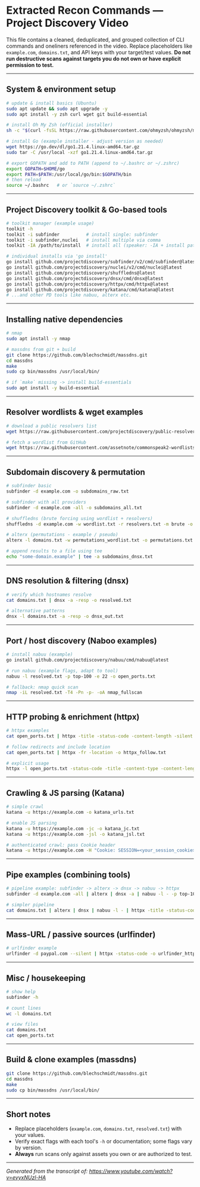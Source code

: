 # Extracted Recon Commands — Project Discovery Video

This file contains a cleaned, deduplicated, and grouped collection of CLI commands and oneliners referenced in the video. Replace placeholders like `example.com`, `domains.txt`, and API keys with your target/test values. **Do not run destructive scans against targets you do not own or have explicit permission to test.**

---

## System & environment setup

```bash
# update & install basics (Ubuntu)
sudo apt update && sudo apt upgrade -y
sudo apt install -y zsh curl wget git build-essential

# install Oh My Zsh (official installer)
sh -c "$(curl -fsSL https://raw.githubusercontent.com/ohmyzsh/ohmyzsh/master/tools/install.sh)"

# install Go (example installer - adjust version as needed)
wget https://go.dev/dl/go1.21.4.linux-amd64.tar.gz
sudo tar -C /usr/local -xzf go1.21.4.linux-amd64.tar.gz

# export GOPATH and add to PATH (append to ~/.bashrc or ~/.zshrc)
export GOPATH=$HOME/go
export PATH=$PATH:/usr/local/go/bin:$GOPATH/bin
# then reload
source ~/.bashrc   # or `source ~/.zshrc`
```

---

## Project Discovery toolkit & Go-based tools

```bash
# toolkit manager (example usage)
toolkit -h
toolkit -i subfinder          # install single: subfinder
toolkit -i subfinder,nuclei   # install multiple via comma
toolkit -IA /path/to/install  # install all (speaker: -IA + install path)

# individual installs via 'go install'
go install github.com/projectdiscovery/subfinder/v2/cmd/subfinder@latest
go install github.com/projectdiscovery/nuclei/v2/cmd/nuclei@latest
go install github.com/projectdiscovery/shuffledns@latest
go install github.com/projectdiscovery/dnsx/cmd/dnsx@latest
go install github.com/projectdiscovery/httpx/cmd/httpx@latest
go install github.com/projectdiscovery/katana/cmd/katana@latest
# ...and other PD tools like nabuu, alterx etc.
```

---

## Installing native dependencies

```bash
# nmap
sudo apt install -y nmap

# massdns from git + build
git clone https://github.com/blechschmidt/massdns.git
cd massdns
make
sudo cp bin/massdns /usr/local/bin/

# if `make` missing -> install build-essentials
sudo apt install -y build-essential
```

---

## Resolver wordlists & wget examples

```bash
# download a public resolvers list
wget https://raw.githubusercontent.com/projectdiscovery/public-resolvers/master/resolvers.txt -O resolvers.txt

# fetch a wordlist from GitHub
wget https://raw.githubusercontent.com/assetnote/commonspeak2-wordlists/master/subdomains-top1million-5000.txt -O wordlist.txt
```

---

## Subdomain discovery & permutation

```bash
# subfinder basic
subfinder -d example.com -o subdomains_raw.txt

# subfinder with all providers
subfinder -d example.com -all -o subdomains_all.txt

# shuffledns (brute forcing using wordlist + resolvers)
shuffledns -d example.com -w wordlist.txt -r resolvers.txt -m brute -o domains.txt

# alterx (permutations - example / pseudo)
alterx -l domains.txt -w permutations_wordlist.txt -o permutations.txt

# append results to a file using tee
echo "some-domain.example" | tee -a subdomains_dnsx.txt
```

---

## DNS resolution & filtering (dnsx)

```bash
# verify which hostnames resolve
cat domains.txt | dnsx -a -resp -o resolved.txt

# alternative patterns
dnsx -l domains.txt -a -resp -o dnsx_out.txt
```

---

## Port / host discovery (Naboo examples)

```bash
# install nabuu (example)
go install github.com/projectdiscovery/nabuu/cmd/nabuu@latest

# run nabuu (example flags, adapt to tool)
nabuu -l resolved.txt -p top-100 -e 22 -o open_ports.txt

# fallback: nmap quick scan
nmap -iL resolved.txt -T4 -Pn -p- -oA nmap_fullscan
```

---

## HTTP probing & enrichment (httpx)

```bash
# httpx examples
cat open_ports.txt | httpx -title -status-code -content-length -silent -o httpx.txt

# follow redirects and include location
cat open_ports.txt | httpx -fr -location -o httpx_follow.txt

# explicit usage
httpx -l open_ports.txt -status-code -title -content-type -content-length -o httpx_results.txt
```

---

## Crawling & JS parsing (Katana)

```bash
# simple crawl
katana -u https://example.com -o katana_urls.txt

# enable JS parsing
katana -u https://example.com -jc -o katana_jc.txt
katana -u https://example.com -jsl -o katana_jsl.txt

# authenticated crawl: pass Cookie header
katana -u https://example.com -H "Cookie: SESSION=<your_session_cookie>" -xhr -jc -jsl -aff -o katana_auth.txt
```

---

## Pipe examples (combining tools)

```bash
# pipeline example: subfinder -> alterx -> dnsx -> nabuu -> httpx
subfinder -d example.com -all | alterx | dnsx -a | nabuu -l - -p top-100 | httpx -title -status-code > httpx.txt

# simpler pipeline
cat domains.txt | alterx | dnsx | nabuu -l - | httpx -title -status-code > info_gathering.txt
```

---

## Mass-URL / passive sources (urlfinder)

```bash
# urlfinder example
urlfinder -d paypal.com --silent | httpx -status-code -o urlfinder_httpx.txt
```

---

## Misc / housekeeping

```bash
# show help
subfinder -h

# count lines
wc -l domains.txt

# view files
cat domains.txt
cat open_ports.txt
```

---

## Build & clone examples (massdns)

```bash
git clone https://github.com/blechschmidt/massdns.git
cd massdns
make
sudo cp bin/massdns /usr/local/bin/
```

---

## Short notes
- Replace placeholders (`example.com`, `domains.txt`, `resolved.txt`) with your values.
- Verify exact flags with each tool's `-h` or documentation; some flags vary by version.
- **Always** run scans only against assets you own or are authorized to test.

---

*Generated from the transcript of: https://www.youtube.com/watch?v=evyxNUzl-HA*

